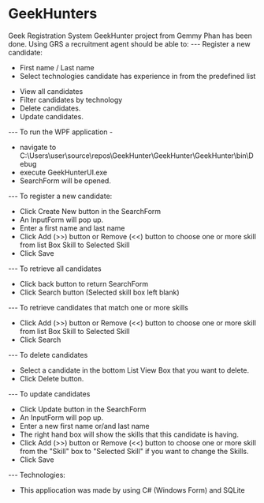 # GeekHunters
Geek Registration System
GeekHunter project from Gemmy Phan has been done. 
Using GRS a recruitment agent should be able to:
--- Register a new candidate:
+ First name / Last name
+ Select technologies candidate has experience in from the predefined list
- View all candidates
- Filter candidates by technology
- Delete candidates.
- Update candidates.

--- To run the WPF application -
+	navigate to C:\Users\user\source\repos\GeekHunter\GeekHunter\GeekHunter\bin\Debug
+	execute GeekHunterUI.exe
+ SearchForm will be opened.

--- To register a new candidate:
+	Click Create New button in the SearchForm
+ An InputForm  will pop up.
+	Enter a first name and last name
+ Click Add (>>) button or Remove (<<) button to choose one or more skill from list Box Skill to Selected Skill
+	Click Save

--- To retrieve all candidates
+ Click back button to return SearchForm
+	Click Search button (Selected skill box left blank)

--- To retrieve candidates that match one or more skills
+ Click Add (>>) button or Remove (<<) button to choose one or more skill from list Box Skill to Selected Skill
+	Click Search

--- To delete candidates
+ Select a candidate in the bottom List View Box that you want to delete.
+	Click Delete button.

--- To update candidates
+	Click Update button in the SearchForm
+ An InputForm  will pop up.
+	Enter a new first name or/and last name
+ The right hand box will show the skills that this candidate is having.
+ Click Add (>>) button or Remove (<<) button to choose one or more skill from the "Skill" box to "Selected Skill" if you want to change the Skills.
+	Click Save


--- Technologies:
+	This appliocation was made by using C# (Windows Form) and SQLite
